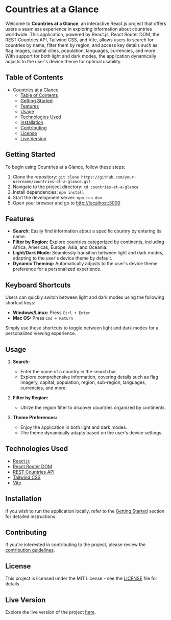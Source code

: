 # Countries at a Glance

Welcome to **Countries at a Glance**, an interactive React.js project that offers users a seamless experience in exploring information about countries worldwide. This application, powered by React.js, React Router DOM, the REST Countries API, Tailwind CSS, and Vite, allows users to search for countries by name, filter them by region, and access key details such as flag images, capital cities, population, languages, currencies, and more. With support for both light and dark modes, the application dynamically adjusts to the user's device theme for optimal usability.

## Table of Contents

- [Countries at a Glance](#countries-at-a-glance)
  - [Table of Contents](#table-of-contents)
  - [Getting Started](#getting-started)
  - [Features](#features)
  - [Usage](#usage)
  - [Technologies Used](#technologies-used)
  - [Installation](#installation)
  - [Contributing](#contributing)
  - [License](#license)
  - [Live Version](#live-version)

## Getting Started

To begin using Countries at a Glance, follow these steps:

1. Clone the repository: `git clone https://github.com/your-username/countries-at-a-glance.git`
2. Navigate to the project directory: `cd countries-at-a-glance`
3. Install dependencies: `npm install`
4. Start the development server: `npm run dev`
5. Open your browser and go to [http://localhost:3000](http://localhost:3000)

## Features

- **Search:** Easily find information about a specific country by entering its name.
- **Filter by Region:** Explore countries categorized by continents, including Africa, Americas, Europe, Asia, and Oceania.
- **Light/Dark Mode:** Seamlessly transition between light and dark modes, adapting to the user's device theme by default.
- **Dynamic Theming:** Automatically adjusts to the user's device theme preference for a personalized experience.

## Keyboard Shortcuts

Users can quickly switch between light and dark modes using the following shortcut keys:

- **Windows/Linux:** Press `Ctrl + Enter`
- **Mac OS:** Press `Cmd + Return`

Simply use these shortcuts to toggle between light and dark modes for a personalized viewing experience.

## Usage

1. **Search:**

   - Enter the name of a country in the search bar.
   - Explore comprehensive information, covering details such as flag imagery, capital, population, region, sub-region, languages, currencies, and more.

2. **Filter by Region:**

   - Utilize the region filter to discover countries organized by continents.

3. **Theme Preferences:**
   - Enjoy the application in both light and dark modes.
   - The theme dynamically adapts based on the user's device settings.

## Technologies Used

- [React.js](https://reactjs.org/)
- [React Router DOM](https://reactrouter.com/)
- [REST Countries API](https://restcountries.com/)
- [Tailwind CSS](https://tailwindcss.com/)
- [Vite](https://vitejs.dev/)

## Installation

If you wish to run the application locally, refer to the [Getting Started](#getting-started) section for detailed instructions.

## Contributing

If you're interested in contributing to the project, please review the [contribution guidelines](CONTRIBUTING.md).

## License

This project is licensed under the MIT License - see the [LICENSE](LICENSE) file for details.

## Live Version

Explore the live version of the project [here](https://countries-at-a-glance.vercel.app).
